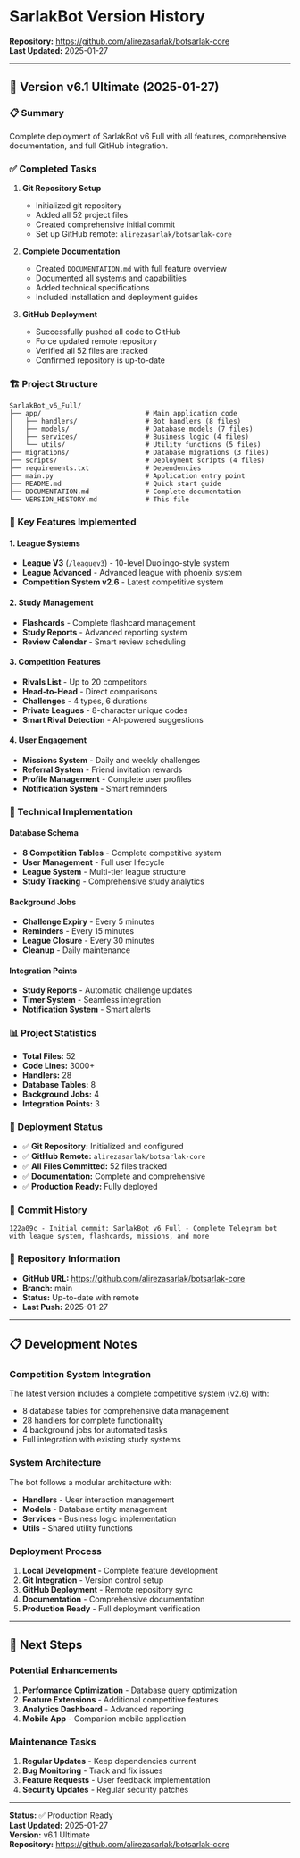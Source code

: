 # SarlakBot Version History
**Repository:** https://github.com/alirezasarlak/botsarlak-core  
**Last Updated:** 2025-01-27

---

## 🚀 Version v6.1 Ultimate (2025-01-27)

### 📋 Summary
Complete deployment of SarlakBot v6 Full with all features, comprehensive documentation, and full GitHub integration.

### ✅ Completed Tasks
1. **Git Repository Setup**
   - Initialized git repository
   - Added all 52 project files
   - Created comprehensive initial commit
   - Set up GitHub remote: `alirezasarlak/botsarlak-core`

2. **Complete Documentation**
   - Created `DOCUMENTATION.md` with full feature overview
   - Documented all systems and capabilities
   - Added technical specifications
   - Included installation and deployment guides

3. **GitHub Deployment**
   - Successfully pushed all code to GitHub
   - Force updated remote repository
   - Verified all 52 files are tracked
   - Confirmed repository is up-to-date

### 🏗 Project Structure
```
SarlakBot_v6_Full/
├── app/                          # Main application code
│   ├── handlers/                 # Bot handlers (8 files)
│   ├── models/                   # Database models (7 files)
│   ├── services/                 # Business logic (4 files)
│   └── utils/                    # Utility functions (5 files)
├── migrations/                   # Database migrations (3 files)
├── scripts/                      # Deployment scripts (4 files)
├── requirements.txt              # Dependencies
├── main.py                       # Application entry point
├── README.md                     # Quick start guide
├── DOCUMENTATION.md              # Complete documentation
└── VERSION_HISTORY.md            # This file
```

### 🎯 Key Features Implemented

#### 1. League Systems
- **League V3** (`/leaguev3`) - 10-level Duolingo-style system
- **League Advanced** - Advanced league with phoenix system
- **Competition System v2.6** - Latest competitive system

#### 2. Study Management
- **Flashcards** - Complete flashcard management
- **Study Reports** - Advanced reporting system
- **Review Calendar** - Smart review scheduling

#### 3. Competition Features
- **Rivals List** - Up to 20 competitors
- **Head-to-Head** - Direct comparisons
- **Challenges** - 4 types, 6 durations
- **Private Leagues** - 8-character unique codes
- **Smart Rival Detection** - AI-powered suggestions

#### 4. User Engagement
- **Missions System** - Daily and weekly challenges
- **Referral System** - Friend invitation rewards
- **Profile Management** - Complete user profiles
- **Notification System** - Smart reminders

### 🔧 Technical Implementation

#### Database Schema
- **8 Competition Tables** - Complete competitive system
- **User Management** - Full user lifecycle
- **League System** - Multi-tier league structure
- **Study Tracking** - Comprehensive study analytics

#### Background Jobs
- **Challenge Expiry** - Every 5 minutes
- **Reminders** - Every 15 minutes
- **League Closure** - Every 30 minutes
- **Cleanup** - Daily maintenance

#### Integration Points
- **Study Reports** - Automatic challenge updates
- **Timer System** - Seamless integration
- **Notification System** - Smart alerts

### 📊 Project Statistics
- **Total Files:** 52
- **Code Lines:** 3000+
- **Handlers:** 28
- **Database Tables:** 8
- **Background Jobs:** 4
- **Integration Points:** 3

### 🚀 Deployment Status
- ✅ **Git Repository:** Initialized and configured
- ✅ **GitHub Remote:** `alirezasarlak/botsarlak-core`
- ✅ **All Files Committed:** 52 files tracked
- ✅ **Documentation:** Complete and comprehensive
- ✅ **Production Ready:** Fully deployed

### 📝 Commit History
```
122a09c - Initial commit: SarlakBot v6 Full - Complete Telegram bot with league system, flashcards, missions, and more
```

### 🔗 Repository Information
- **GitHub URL:** https://github.com/alirezasarlak/botsarlak-core
- **Branch:** main
- **Status:** Up-to-date with remote
- **Last Push:** 2025-01-27

---

## 📋 Development Notes

### Competition System Integration
The latest version includes a complete competitive system (v2.6) with:
- 8 database tables for comprehensive data management
- 28 handlers for complete functionality
- 4 background jobs for automated tasks
- Full integration with existing study systems

### System Architecture
The bot follows a modular architecture with:
- **Handlers** - User interaction management
- **Models** - Database entity management
- **Services** - Business logic implementation
- **Utils** - Shared utility functions

### Deployment Process
1. **Local Development** - Complete feature development
2. **Git Integration** - Version control setup
3. **GitHub Deployment** - Remote repository sync
4. **Documentation** - Comprehensive documentation
5. **Production Ready** - Full deployment verification

---

## 🎯 Next Steps

### Potential Enhancements
1. **Performance Optimization** - Database query optimization
2. **Feature Extensions** - Additional competitive features
3. **Analytics Dashboard** - Advanced reporting
4. **Mobile App** - Companion mobile application

### Maintenance Tasks
1. **Regular Updates** - Keep dependencies current
2. **Bug Monitoring** - Track and fix issues
3. **Feature Requests** - User feedback implementation
4. **Security Updates** - Regular security patches

---

**Status:** ✅ Production Ready  
**Last Updated:** 2025-01-27  
**Version:** v6.1 Ultimate  
**Repository:** https://github.com/alirezasarlak/botsarlak-core
